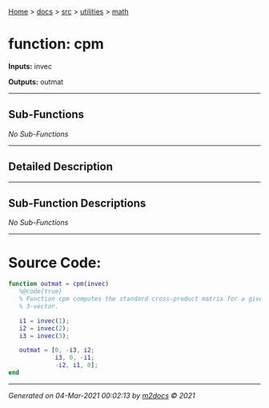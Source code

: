 [Home](../../../index.md) > [docs](../../../docs_index.md) > [src](../../src_index.md) > [utilities](../utilities_index.md) > [math](math_index.md)  


# function: cpm



**Inputs:** invec

**Outputs:** outmat

 ***

## Sub-Functions

*No Sub-Functions*

 ***

## Detailed Description



 ***

## Sub-Function Descriptions

*No Sub-Functions*

 
 *** 

# Source Code:

 ```matlab 
 function outmat = cpm(invec)
    %@code{true}
    % Function cpm computes the standard cross-product matrix for a given
    % 3-vector.

    i1 = invec(1);
    i2 = invec(2);
    i3 = invec(3);

    outmat = [0, -i3, i2;
              i3, 0, -i1;
              -i2, i1, 0];
end 
``` 
 
***

*Generated on 04-Mar-2021 00:02:13 by [m2docs](https://github.com/crgnam-research/m2docs) © 2021*

